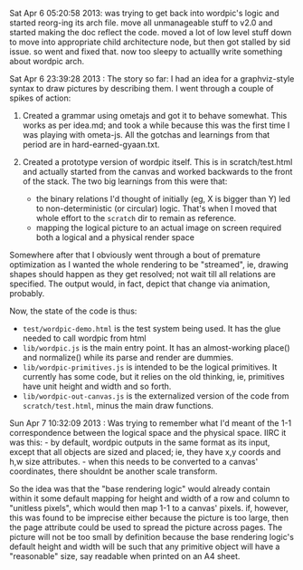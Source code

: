 Sat Apr  6 05:20:58 2013: was trying to get back into wordpic's logic and started reorg-ing its arch file. move all unmanageable stuff to v2.0 and started making the doc reflect the code. moved a lot of low level stuff down to move into appropriate child architecture node, but then got stalled by sid issue. so went and fixed that. now too sleepy to actuallly write something about wordpic arch.

Sat Apr  6 23:39:28 2013 : The story so far:
I had an idea for a graphviz-style syntax to draw pictures by describing them. I went through a couple of spikes of action:

1. Created a grammar using ometajs and got it to behave somewhat. This works as per idea.md; and took a while because this was the first time I was playing with ometa-js. All the gotchas and learnings from that period are in hard-earned-gyaan.txt.
2. Created a prototype version of wordpic itself. This is in scratch/test.html and actually started from the canvas and worked backwards to the front of the stack. The two big learnings from this were that:

	- the binary relations I'd thought of initially (eg, X is bigger than Y) led to non-deterministic (or circular) logic. That's when I moved that whole effort to the `scratch` dir to remain as reference.
	- mapping the logical picture to an actual image on screen required both a logical and a physical render space  

Somewhere after that I obviously went through a bout of premature optimization as I wanted the whole rendering to be "streamed", ie, drawing shapes should happen as they get resolved; not wait till all relations are specified. The output would, in fact, depict that change via animation, probably. 

Now, the state of the code is thus:

- `test/wordpic-demo.html` is the test system being used. It has the glue needed to call wordpic from html
- `lib/wordpic.js` is the main entry point. It has an almost-working place() and normalize() while its parse and render are dummies.
- `lib/wordpic-primitives.js` is intended to be the logical primitives. It currently has some code, but it relies on the old thinking, ie, primitives have unit height and width and so forth.
- `lib/wordpic-out-canvas.js` is the externalized version of the code from `scratch/test.html`, minus the main draw functions.

Sun Apr  7 10:32:09 2013 : Was trying to remember what I'd meant of the 1-1 correspondence between the logical space and the physical space. IIRC it was this:
	- by default, wordpic outputs in the same format as its input, except that all objects are sized and placed; ie, they have x,y coords and h,w size attributes.
	- when this needs to be converted to a canvas' coordinates, there shouldnt be another scale transform.

So the idea was that the "base rendering logic" would already contain within it some default mapping for height and width of a row and column to "unitless pixels", which would then map 1-1 to a canvas' pixels. if, however, this was found to be imprecise either because the picture is too large, then the page attribute could be used to spread the picture across pages. The picture will not be too small by definition because the base rendering logic's default height and width will be such that any primitive object will have a "reasonable" size, say readable when printed on an A4 sheet.
